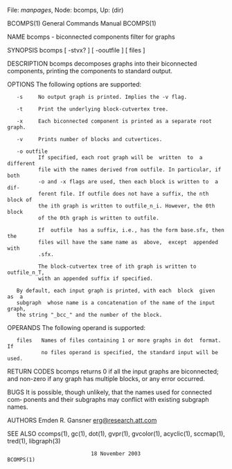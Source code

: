 File: *manpages*,  Node: bcomps,  Up: (dir)

BCOMPS(1)                   General Commands Manual                  BCOMPS(1)



NAME
       bcomps - biconnected components filter for graphs

SYNOPSIS
       bcomps [ -stvx?  ] [ -ooutfile ] [ files ]

DESCRIPTION
       bcomps  decomposes  graphs  into their biconnected components, printing
       the components to standard output.

OPTIONS
       The following options are supported:

       -s     No output graph is printed. Implies the -v flag.

       -t     Print the underlying block-cutvertex tree.

       -x     Each biconnected component is printed as a separate root graph.

       -v     Prints number of blocks and cutvertices.

       -o outfile
              If specified, each root graph will be  written  to  a  different
              file with the names derived from outfile. In particular, if both
              -o and -x flags are used, then each block is written to  a  dif‐
              ferent file. If outfile does not have a suffix, the nth block of
              the ith graph is written to outfile_n_i. However, the 0th  block
              of the 0th graph is written to outfile.

              If  outfile  has a suffix, i.e., has the form base.sfx, then the
              files will have the same name as  above,  except  appended  with
              .sfx.

              The block-cutvertex tree of ith graph is written to outfile_n_T,
              with an appended suffix if specified.

       By default, each input graph is printed, with each  block  given  as  a
       subgraph  whose name is a concatenation of the name of the input graph,
       the string "_bcc_" and the number of the block.

OPERANDS
       The following operand is supported:

       files   Names of files containing 1 or more graphs in dot  format.   If
               no files operand is specified, the standard input will be used.

RETURN CODES
       bcomps  returns 0 if all the input graphs are biconnected; and non-zero
       if any graph has multiple blocks, or any error occurred.

BUGS
       It is possible, though unlikely, that the names used for connected com‐
       ponents and their subgraphs may conflict with existing subgraph names.

AUTHORS
       Emden R. Gansner <erg@research.att.com>

SEE ALSO
       ccomps(1),  gc(1),  dot(1), gvpr(1), gvcolor(1), acyclic(1), sccmap(1),
       tred(1), libgraph(3)



                               18 November 2003                      BCOMPS(1)
